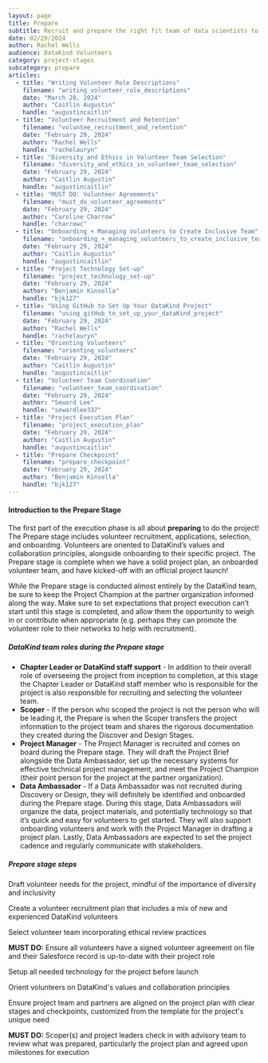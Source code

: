 ```yaml
---
layout: page
title: Prepare
subtitle: Recruit and prepare the right fit team of data scientists to complete the project.
date: 02/29/2024
author: Rachel Wells
audience: DataKind Volunteers
category: project-stages
subcategory: prepare
articles:
  - title: "Writing Volunteer Role Descriptions"
    filename: "writing_volunteer_role_descriptions"
    date: "March 28, 2024"
    author: "Caitlin Augustin"
    handle: "augustincaitlin"
  - title: "Volunteer Recruitment and Retention"
    filename: "voluntee_recruitment_and_retention"
    date: "February 29, 2024"
    author: "Rachel Wells"
    handle: "rachelauryn"
  - title: "Diversity and Ethics in Volunteer Team Selection"
    filename: "diversity_and_ethics_in_volunteer_team_selection"
    date: "February 29, 2024"
    author: "Caitlin Augustin"
    handle: "augustincaitlin"
  - title: "MUST DO: Volunteer Agreements"
    filename: "must_do_volunteer_agreements"
    date: "February 29, 2024"
    author: "Caroline Charrow"
    handle: "charrowc"
  - title: "Onboarding + Managing Volunteers to Create Inclusive Team"
    filename: "onboarding_+_managing_volunteers_to_create_inclusive_teams"
    date: "February 29, 2024"
    author: "Caitlin Augustin"
    handle: "augustincaitlin"
  - title: "Project Technology Set-up"
    filename: "project_technology_set-up"
    date: "February 29, 2024"
    author: "Benjamin Kinsella"
    handle: "bjk127"
  - title: "Using GitHub to Set Up Your DataKind Project"
    filename: "using_gitHub_to_set_up_your_dataKind_project"
    date: "February 29, 2024"
    author: "Rachel Wells"
    handle: "rachelauryn"
  - title: "Orienting Volunteers"
    filename: "orienting_volunteers"
    date: "February 29, 2024"
    author: "Caitlin Augustin"
    handle: "augustincaitlin"
  - title: "Volunteer Team Coordination"
    filename: "volunteer_team_coordination"
    date: "February 29, 2024"
    author: "Seward Lee"
    handle: "sewardlee337"
  - title: "Project Execution Plan"
    filename: "project_execution_plan"
    date: "February 29, 2024"
    author: "Caitlin Augustin"
    handle: "augustincaitlin"
  - title: "Prepare Checkpoint"
    filename: "prepare_checkpoint"
    date: "February 29, 2024"
    author: "Benjamin Kinsella"
    handle: "bjk127"
---
```



#### Introduction to the Prepare Stage


The first part of the execution phase is all about **preparing** to do the project! The Prepare stage includes volunteer recruitment, applications, selection, and onboarding. Volunteers are oriented to DataKind’s values and collaboration principles, alongside onboarding to their specific project. The Prepare stage is complete when we have a solid project plan, an onboarded volunteer team, and have kicked\-off with an official project launch!


While the Prepare stage is conducted almost entirely by the DataKind team, be sure to keep the Project Champion at the partner organization informed along the way. Make sure to set expectations that project execution can’t start until this stage is completed, and allow them the opportunity to weigh in or contribute when appropriate (e.g. perhaps they can promote the volunteer role to their networks to help with recruitment).


##### DataKind team roles during the Prepare stage


* **Chapter Leader or DataKind staff support** \- In addition to their overall role of overseeing the project from inception to completion, at this stage the Chapter Leader or DataKind staff member who is responsible for the project is also responsible for recruiting and selecting the volunteer team.
* **Scoper** \- If the person who scoped the project is not the person who will be leading it, the Prepare is when the Scoper transfers the project information to the project team and shares the rigorous documentation they created during the Discover and Design Stages.
* **Project Manager** \- The Project Manager is recruited and comes on board during the Prepare stage. They will draft the Project Brief alongside the Data Ambassador, set up the necessary systems for effective technical project management, and meet the Project Champion (their point person for the project at the partner organization).
* **Data Ambassador** \- If a Data Ambassador was not recruited during Discovery or Design, they will definitely be identified and onboarded during the Prepare stage. During this stage, Data Ambassadors will organize the data, project materials, and potentially technology so that it’s quick and easy for volunteers to get started. They will also support onboarding volunteers and work with the Project Manager in drafting a project plan. Lastly, Data Ambassadors are expected to set the project cadence and regularly communicate with stakeholders.


##### Prepare stage steps


Draft volunteer needs for the project, mindful of the importance of diversity and inclusivity


Create a volunteer recruitment plan that includes a mix of new and experienced DataKind volunteers


Select volunteer team incorporating ethical review practices


**MUST DO:** Ensure all volunteers have a signed volunteer agreement on file and their Salesforce record is up\-to\-date with their project role


Setup all needed technology for the project before launch


Orient volunteers on DataKind's values and collaboration principles 


Ensure project team and partners are aligned on the project plan with clear stages and checkpoints, customized from the template for the project's unique need


**MUST DO:** Scoper(s) and project leaders check in with advisory team to review what was prepared, particularly the project plan and agreed upon milestones for execution